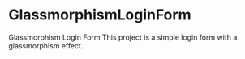 # GlassmorphismLoginForm
Glassmorphism Login Form This project is a simple login form with a glassmorphism effect. 
